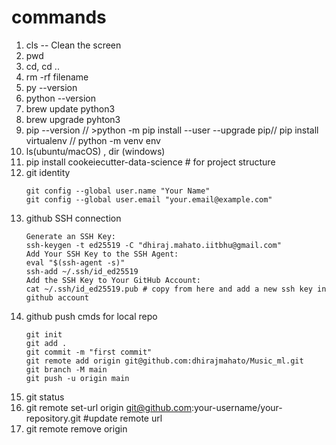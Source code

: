 # commands
1. cls -- Clean the screen
2. pwd
3. cd, cd ..
4. rm -rf filename
5. py --version
6. python --version
7. brew update python3
8. brew upgrade pyhton3
9. pip --version   // >python -m pip install --user --upgrade pip// pip install virtualenv // python -m venv env
10. ls(ubuntu/macOS) , dir (windows)
11. pip install cookeiecutter-data-science  # for project structure
12. git identity
    ```
    git config --global user.name "Your Name"
    git config --global user.email "your.email@example.com"
    ```
13. github SSH connection
    ```
    Generate an SSH Key:
    ssh-keygen -t ed25519 -C "dhiraj.mahato.iitbhu@gmail.com"
    Add Your SSH Key to the SSH Agent:
    eval "$(ssh-agent -s)"
    ssh-add ~/.ssh/id_ed25519
    Add the SSH Key to Your GitHub Account:
    cat ~/.ssh/id_ed25519.pub # copy from here and add a new ssh key in github account
    ```
14. github push cmds for local repo
    ```
    git init
    git add .
    git commit -m "first commit"
    git remote add origin git@github.com:dhirajmahato/Music_ml.git
    git branch -M main
    git push -u origin main
    ```
 15. git status
 16. git remote set-url origin git@github.com:your-username/your-repository.git   #update remote url
 17. git remote remove origin


